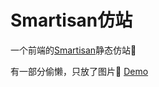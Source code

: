 # Smartisan仿站

一个前端的[Smartisan](https://www.smartisan.com/)静态仿站🤫

有一部分偷懒，只放了图片🤫
[Demo](https://www.fintinger.site/extra/Smartisan/)
